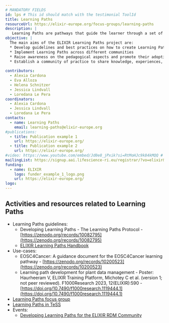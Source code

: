 ```yaml
---
# MANDATORY FIELDS
id: lps # This id should match with the testimonial ToolId
title: Learning Paths
resourceUrl: https://elixir-europe.org/focus-groups/learning-paths
description: |
   Learning Paths are pathways that guide the learner through a set of learning courses or materials to be undertaken progressively to acquire the desired knowledge and skills on a subject. Establishing and implementing Learning Paths will facilitate the learning process in any professional trajectory and career path.
objective: |
  The main aims of the ELIXIR Learning Paths project are:
  * Develop guidelines and best practices on how to create Learning Paths
  * Implement Learning Paths across different communities
  * Raise awareness on the pedagogical aspects and promote their adoption
  * Establish a community of practice to share knowledge, experiences, and ideas
 
contributors:
  - Alexia Cardona
  - Eva Alloza
  - Helena Schnitzer
  - Jessica Lindvall
  - Loredana Le Pera
coordinators:
  - Alexia Cardona
  - Jessica Lindvall
  - Loredana Le Pera
contacts:
  - name: Learning Paths
    email: learning-paths@elixir-europe.org
#publications:
  - title: Publication example 1
    url: https://elixir-europe.org/
  - title: Publication example 2
    url: https://elixir-europe.org/
#video: https://www.youtube.com/embed/Jd0e8_jPxik?si=RtMoHJc9k84kMQQ # ONLY YOUTUBE SUPPORTED AT THIS MOMENT
mailingList: https://signup.aai.lifescience-ri.eu/registrar/?vo=elixir&group=Community%3ATraining
funding:
  - name: ELIXIR
    logo: funder_example_1_logo.png
    url: https://elixir-europe.org/ 
logo:
---
```


## Activities and resources related to Learning Paths
* Learning Paths guidelines:
   - Developing Learning Paths - The Learning Paths Protocol - [https://zenodo.org/records/10082795](https://zenodo.org/records/10082795)
   - [ELIXIR Learning Paths Handbook](https://elixir-europe-training.github.io/Learning-Paths-Handbook)
* Use-cases:
   - EOSC4Cancer: A guidance document for the EOSC4Cancer learning pathway - [https://zenodo.org/records/10200523](https://zenodo.org/records/10200523)
   - Learning path development for plant data management - Poster: Haurheeram V, ELIXIR Training Platform, Michotey C et al. (version 1; not peer reviewed). F1000Research 2023, 12(ELIXIR):590 - [https://doi.org/10.7490/f1000research.1119444.1](https://doi.org/10.7490/f1000research.1119444.1)
* [Learning Paths focus group](https://elixir-europe.org/focus-groups/learning-paths)
* [Learning Paths in TeSS](https://tess.elixir-europe.org/learning_paths)
* Events:
  - [Developing Learning Paths for the ELIXIR RDM Community](https://elixir-europe.org/events/developing-learning-paths-elixir-rdm-community)

